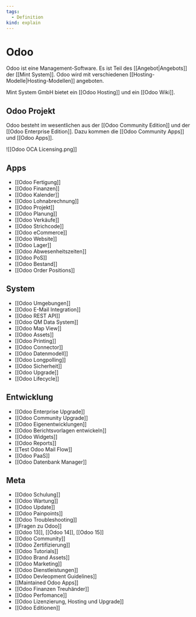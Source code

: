 ```yaml
---
tags:
  - Definition
kind: explain
---
```

# Odoo

Odoo ist eine Management-Software. Es ist Teil des [[Angebot|Angebots]] der [[Mint System]]. Odoo wird mit verschiedenen [[Hosting-Modelle|Hosting-Modellen]] angeboten.

Mint System GmbH bietet ein [[Odoo Hosting]] und ein [[Odoo Wiki]].
## Odoo Projekt

Odoo besteht im wesentlichen aus der [[Odoo Community Edition]] und der [[Odoo Enterprise Edition]]. Dazu kommen die [[Odoo Community Apps]] und [[Odoo Apps]].

![[Odoo OCA Licensing.png]]

## Apps

* [[Odoo Fertigung]]
* [[Odoo Finanzen]]
* [[Odoo Kalender]]
* [[Odoo Lohnabrechnung]]
* [[Odoo Projekt]]
* [[Odoo Planung]]
* [[Odoo Verkäufe]]
* [[Odoo Strichcode]]
* [[Odoo eCommerce]]
* [[Odoo Website]]
* [[Odoo Lager]]
* [[Odoo Abwesenheitszeiten]]
* [[Odoo PoS]]
* [[Odoo Bestand]]
* [[Odoo Order Positions]]

## System

* [[Odoo Umgebungen]]
* [[Odoo E-Mail Integration]]
* [[Odoo REST API]]
* [[Odoo QM Data System]]
* [[Odoo Map View]]
* [[Odoo Assets]]
* [[Odoo Printing]]
* [[Odoo Connector]]
* [[Odoo Datenmodell]]
* [[Odoo Longpolling]]
* [[Odoo Sicherheit]]
* [[Odoo Upgrade]]
* [[Odoo Lifecycle]]
## Entwicklung

* [[Odoo Enterprise Upgrade]]
* [[Odoo Community Upgrade]]
* [[Odoo Eigenentwicklungen]]
* [[Odoo Berichtsvorlagen entwickeln]]
* [[Odoo Widgets]]
* [[Odoo Reports]]
* [[Test Odoo Mail Flow]]
* [[Odoo PaaS]]
* [[Odoo Datenbank Manager]]

## Meta

* [[Odoo Schulung]]
* [[Odoo Wartung]]
* [[Odoo Update]]
* [[Odoo Painpoints]]
* [[Odoo Troubleshooting]]
* [[Fragen zu Odoo]]
* [[Odoo 13]], [[Odoo 14]], [[Odoo 15]]
* [[Odoo Community]]
* [[Odoo Zertifizierung]]
* [[Odoo Tutorials]]
* [[Odoo Brand Assets]]
* [[Odoo Marketing]]
* [[Odoo Dienstleistungen]]
* [[Odoo Devleopment Guidelines]]
* [[Maintained Odoo Apps]]
* [[Odoo Finanzen Treuhänder]]
* [[Odoo Perfomance]]
* [[Odoo Lizenzierung, Hosting und Upgrade]]
* [[Odoo Editionen]]